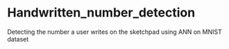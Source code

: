 # Handwritten_number_detection
Detecting the number a user writes on the sketchpad using ANN on MNIST dataset

